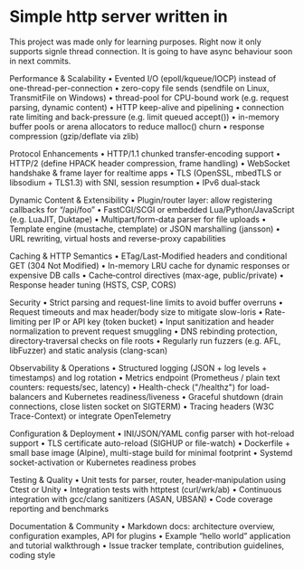# Simple http server written in 

This project was made only for learning purposes. Right now it only supports signle thread connection. 
It is going to have async behaviour soon in next commits.

Performance & Scalability
• Evented I/O (epoll/kqueue/IOCP) instead of one-thread-per-connection
• zero-copy file sends (sendfile on Linux, TransmitFile on Windows)
• thread-pool for CPU-bound work (e.g. request parsing, dynamic content)
• HTTP keep-alive and pipelining
• connection rate limiting and back-pressure (e.g. limit queued accept())
• in-memory buffer pools or arena allocators to reduce malloc() churn
• response compression (gzip/deflate via zlib)

Protocol Enhancements
• HTTP/1.1 chunked transfer‐encoding support
• HTTP/2 (define HPACK header compression, frame handling)
• WebSocket handshake & frame layer for realtime apps
• TLS (OpenSSL, mbedTLS or libsodium + TLS1.3) with SNI, session resumption
• IPv6 dual‐stack

Dynamic Content & Extensibility
• Plugin/router layer: allow registering callbacks for “/api/foo”
• FastCGI/SCGI or embedded Lua/Python/JavaScript (e.g. LuaJIT, Duktape)
• Multipart/form-data parser for file uploads
• Template engine (mustache, ctemplate) or JSON marshalling (jansson)
• URL rewriting, virtual hosts and reverse-proxy capabilities

Caching & HTTP Semantics
• ETag/Last-Modified headers and conditional GET (304 Not Modified)
• In-memory LRU cache for dynamic responses or expensive DB calls
• Cache‐control directives (max-age, public/private)
• Response header tuning (HSTS, CSP, CORS)

Security
• Strict parsing and request-line limits to avoid buffer overruns
• Request timeouts and max header/body size to mitigate slow-loris
• Rate-limiting per IP or API key (token bucket)
• Input sanitization and header normalization to prevent request smuggling
• DNS rebinding protection, directory‐traversal checks on file roots
• Regularly run fuzzers (e.g. AFL, libFuzzer) and static analysis (clang-scan)

Observability & Operations
• Structured logging (JSON + log levels + timestamps) and log rotation
• Metrics endpoint (Prometheus / plain text counters: requests/sec, latency)
• Health-check ("/healthz") for load-balancers and Kubernetes readiness/liveness
• Graceful shutdown (drain connections, close listen socket on SIGTERM)
• Tracing headers (W3C Trace-Context) or integrate OpenTelemetry

Configuration & Deployment
• INI/JSON/YAML config parser with hot-reload support
• TLS certificate auto-reload (SIGHUP or file-watch)
• Dockerfile + small base image (Alpine), multi-stage build for minimal footprint
• Systemd socket-activation or Kubernetes readiness probes

Testing & Quality
• Unit tests for parser, router, header‐manipulation using Ctest or Unity
• Integration tests with httptest (curl/wrk/ab)
• Continuous integration with gcc/clang sanitizers (ASAN, UBSAN)
• Code coverage reporting and benchmarks

Documentation & Community
• Markdown docs: architecture overview, configuration examples, API for plugins
• Example “hello world” application and tutorial walkthrough
• Issue tracker template, contribution guidelines, coding style
